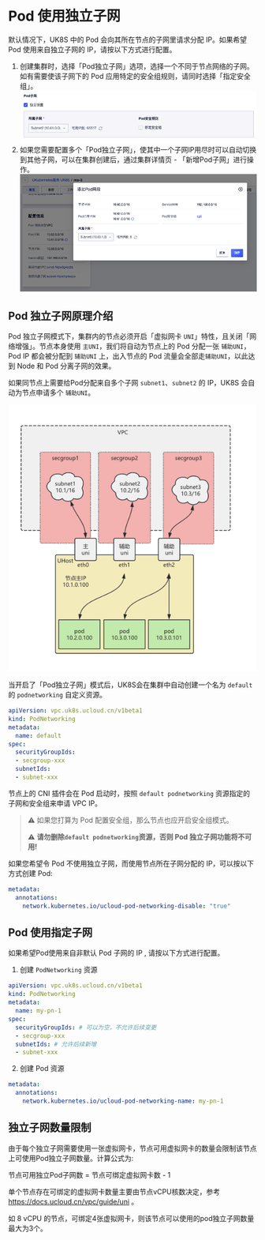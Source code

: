 # Pod 使用独立子网

默认情况下，UK8S 中的 Pod 会向其所在节点的子网里请求分配 IP。如果希望 Pod 使用来自独立子网的 IP，请按以下方式进行配置。

1. 创建集群时，选择「Pod独立子网」选项，选择一个不同于节点网络的子网。如有需要使该子网下的 Pod 应用特定的安全组规则，请同时选择「指定安全组」。
![](/images/network/podnetworking-create-cluster.png)
2. 如果您需要配置多个「Pod独立子网」，使其中一个子网IP用尽时可以自动切换到其他子网，可以在集群创建后，通过集群详情页 - 「新增Pod子网」进行操作。
![](/images/network/podnetworking-add-subnet.png)

## Pod 独立子网原理介绍

Pod 独立子网模式下，集群内的节点必须开启「虚拟网卡 `UNI`」特性，且关闭「网络增强」。节点本身使用 `主UNI`，我们将自动为节点上的 Pod 分配一张 `辅助UNI`，Pod IP 都会被分配到 `辅助UNI` 上，出入节点的 Pod 流量会全部走`辅助UNI`，以此达到 Node 和 Pod 分离子网的效果。

如果同节点上需要给Pod分配来自多个子网 `subnet1`、`subnet2` 的 IP，UK8S 会自动为节点申请多个 `辅助UNI`。

![](/images/network/podnetworking-arch.png)

当开启了「Pod独立子网」模式后，UK8S会在集群中自动创建一个名为 `default` 的 `podnetworking` 自定义资源。

```yaml
apiVersion: vpc.uk8s.ucloud.cn/v1beta1
kind: PodNetworking
metadata:
  name: default
spec:
  securityGroupIds:
  - secgroup-xxx
  subnetIds:
  - subnet-xxx
```

节点上的 CNI 插件会在 Pod 启动时，按照 `default podnetworking` 资源指定的子网和安全组来申请 VPC IP。

> ⚠️ 如果您打算为 Pod 配置安全组，那么节点也应开启安全组模式。
>
> ⚠️ **请勿删除`default podnetworking`资源，否则 Pod 独立子网功能将不可用!**

如果您希望令 Pod 不使用独立子网，而使用节点所在子网分配的 IP，可以按以下方式创建 Pod:

```yaml
metadata:
  annotations:
    network.kubernetes.io/ucloud-pod-networking-disable: "true"
```

## Pod 使用指定子网

如果希望Pod使用来自非默认 Pod 子网的 IP , 请按以下方式进行配置。

1. 创建 `PodNetworking` 资源

```yaml
apiVersion: vpc.uk8s.ucloud.cn/v1beta1
kind: PodNetworking
metadata:
  name: my-pn-1
spec:
  securityGroupIds: # 可以为空，不允许后续变更
  - secgroup-xxx
  subnetIds: # 允许后续新增
  - subnet-xxx
```

2. 创建 Pod 资源

```yaml
metadata:
  annotations:
    network.kubernetes.io/ucloud-pod-networking-name: my-pn-1
```

## 独立子网数量限制

由于每个独立子网需要使用一张虚拟网卡，节点可用虚拟网卡的数量会限制该节点上可使用Pod独立子网数量。计算公式为:

节点可用独立Pod子网数 = 节点可绑定虚拟网卡数 - 1

单个节点存在可绑定的虚拟网卡数量主要由节点vCPU核数决定，参考 https://docs.ucloud.cn/vpc/guide/uni 。

如 8 vCPU 的节点，可绑定4张虚拟网卡，则该节点可以使用的pod独立子网数量最大为3个。
